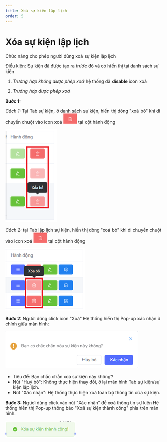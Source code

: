 ```yaml
---
title: Xoá sự kiện lập lịch 
order: 5
---
```

# Xóa sự kiện lập lịch 
Chức năng cho phép người dùng xoá sự kiện lập lịch

Điều kiện: Sự kiện đã được tạo ra trước đó và có hiển thị tại danh sách sự kiện

1. *Trường hợp không được phép xoá* hệ thống đã **disable** icon xoá

2. *Trường hợp được phép xoá*

 **Bước 1:** 

*Cách 1:* Tại Tab sự kiện, ở danh sách sự kiện, hiển thị dòng "xoá bỏ" khi di chuyển chuột vào icon xoá ![](../../images/Icon_delete.png) tại cột hành động

 ![](../../images/Action_delete_Event_schedule.png)

 *Cách 2:* tại Tab lập lịch sự kiện, hiển thị dòng "xoá bỏ" khi di chuyển chuột vào icon xoá ![](../../images/icon_delete.png) tại cột hành động
 
  ![](../../images/Action_delete_schedule_list.png)

 **Bước 2:** Người dùng click icon "Xoá" 
Hệ thống hiển thị Pop-up xác nhận ở chính giữa màn hình:

 ![](../../images/Popup_Delete_Event_OneTime.png)

 * Tiêu đề: Bạn chắc chắn xoá sự kiện này không?
 * Nút "Huỷ bỏ": Không thực hiện thay đổi, ở lại màn hình Tab sự kiện/sự kiện lập lịch.
 * Nút "Xác nhận": Hệ thống thực hiện xoá toàn bộ thông tin của sự kiện.

 **Bước 3:**  Người dùng click vào nút "Xác nhận" để xoá thông tin sự kiện
 Hệ thống hiển thị Pop-up thông báo "Xoá sự kiện thành công" phía trên màn hình.

 ![](../../images/Notice_success_delete_OneTime.png)

 

